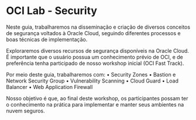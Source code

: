 # OCI Lab - Security

Neste guia, trabalharemos na disseminação e criação de diversos conceitos de segurança voltados à Oracle Cloud, seguindo diferentes processos e boas técnicas de implementação.

Exploraremos diversos recursos de segurança disponíveis na Oracle Cloud. É importante que o usuário possua um conhecimento prévio de OCI, e de preferência tenha participado de nosso workshop inicial (OCI Fast Track).

Por meio deste guia, trabalharemos com:
• Security Zones
• Bastion e Network Security Group
• Vulnerability Scanning
• Cloud Guard
• Load Balancer
• Web Application Firewall

Nosso objetivo é que, ao final deste workshop, os participantes possam ter o conhecimento na prática para implementar e manter seus ambientes na nuvem seguros.